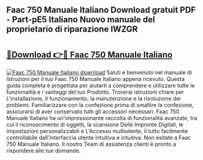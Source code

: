 ## Faac 750 Manuale Italiano Download gratuit PDF - Part-pE5 Italiano Nuovo manuale del proprietario di riparazione IWZGR

# <h2><a href="http://dfb99x.blite.top/?on=Faac+750+Manuale+Italiano">🔗Download 👉🔴 Faac 750 Manuale Italiano</a></h2>

[![Faac 750 Manuale Italiano download](https://i.imgur.com/lujVjoI.png)](http://dfb99x.blite.top/?on=Faac+750+Manuale+Italiano)
Saluti e benvenuto nel manuale di Istruzioni per il tuo Faac 750 Manuale Italiano appena ricevuto. Questa guida completa è progettata per aiutarti a comprendere e utilizzare tutte le funzionalità e i vantaggi del tuo Prodotto. Troverai istruzioni chiare per L'installazione, il funzionamento, la manutenzione e la risoluzione dei problemi. Familiarizzare con la confezione prima di smaltire la confezione, assicurarsi di aver conservato tutti gli accessori necessari. Faac 750 Manuale Italiano ha un'impressionante raccolta di funzionalità avanzate, tra cui il riconoscimento di oggetti, la scansione Delle Impronte Digitali, le impostazioni personalizzabili e L'Accesso multiutente, il tutto facilmente controllabile dall'interfaccia utente intuitiva e intuitiva. Non esitate a Faac 750 Manuale Italiano. Il nostro Team di assistenza clienti è pronto a rispondere alle tue domande.
